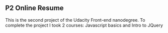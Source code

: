 ## P2 Online Resume

This is the second project of the Udacity Front-end nanodegree. To complete the project I took 2 courses: Javascript basics and Intro to JQuery
